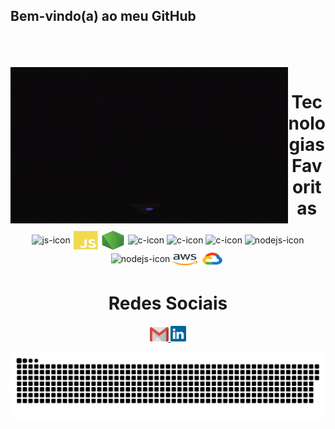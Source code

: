 ## Bem-vindo(a) ao meu GitHub
<div align="center">
<br>
<br>
<div  align="center"> 

  <div style="display: inline_block"><br>
    <img align="left" height="250" alt="coding-time" src="code.gif">
    <h1> Tecnologias Favoritas </h1>
    <img align="center" height="30" width="40" alt="js-icon" src="https://cdn.jsdelivr.net/gh/devicons/devicon@latest/icons/python/python-original.svg" />
    <img align="center" height="30" width="40" alt="js-icon" src="https://raw.githubusercontent.com/devicons/devicon/master/icons/javascript/javascript-plain.svg">
    <img align="center" height="30" width="40" alt="nodejs-icon" src="https://raw.githubusercontent.com/devicons/devicon/master/icons/nodejs/nodejs-original.svg">
    <img align="center" height="30" width="40" alt="c-icon" src="https://cdn.jsdelivr.net/gh/devicons/devicon@latest/icons/kubernetes/kubernetes-plain.svg" />
    <img align="center" height="30" width="40" alt="c-icon" src="https://cdn.jsdelivr.net/gh/devicons/devicon@latest/icons/docker/docker-original.svg" />
    <img align="center" height="30" width="40" alt="c-icon" src="https://cdn.jsdelivr.net/gh/devicons/devicon@latest/icons/jenkins/jenkins-original.svg" />
    <img align="center" height="30" width="40" alt="nodejs-icon" src="https://cdn.jsdelivr.net/gh/devicons/devicon@latest/icons/mysql/mysql-original-wordmark.svg" />
    <img align="center" height="30" width="40" alt="nodejs-icon" src="https://cdn.jsdelivr.net/gh/devicons/devicon@latest/icons/mongodb/mongodb-original.svg" />
    <img align="center" height="30" width="40" alt="nodejs-icon" src="aws.svg">
    <img align="center" height="30" width="40" alt="nodejs-icon" src="googlecloud.svg">
          
   </div>
    
  
  <h1 align="center">Redes Sociais</h1>
    <a href = "mailto: negociosdinah@gmail.com">
      <img width="30" src="gmail.svg">
    </a>
    <a href = "https://www.linkedin.com/in/dinah-martins-8334b1199/">
      <img width="25" src="linkedin.svg">
    </a>
</div>
  
![Snake animation](https://github.com/DayMartin/DayMartin/blob/output/github-contribution-grid-snake.svg)
